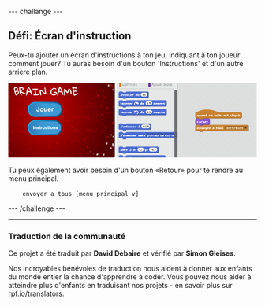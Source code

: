 --- challange ---

## Défi: Écran d'instruction

Peux-tu ajouter un écran d'instructions à ton jeu, indiquant à ton joueur comment jouer? Tu auras besoin d'un bouton 'Instructions' et d'un autre arrière plan.

![capture d'écran](images/brain-instructions.png)

Tu peux également avoir besoin d'un bouton «Retour» pour te rendre au menu principal.

```blocks
    envoyer a tous [menu principal v]
```

--- /challenge ---
***
### Traduction de la communauté 

Ce projet a été traduit par **David Debaire** et vérifié par **Simon Gleises**. 

Nos incroyables bénévoles de traduction nous aident à donner aux enfants du monde entier la chance d'apprendre à coder. Vous pouvez nous aider à atteindre plus d'enfants en traduisant nos projets - en savoir plus sur [rpf.io/translators](https://rpf.io/translators).